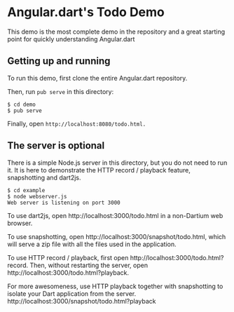 Angular.dart's Todo Demo
========================

This demo is the most complete demo in the repository and a great
starting point for quickly understanding Angular.dart

Getting up and running
----------------------

To run this demo, first clone the entire Angular.dart repository.

Then, run `pub serve` in this directory:

```
$ cd demo
$ pub serve
```

Finally, open `http://localhost:8080/todo.html.`

The server is optional
----------------------

There is a simple Node.js server in this directory, but you do
not need to run it.  It is here to demonstrate the HTTP record /
playback feature, snapshotting and dart2js.

```
$ cd example
$ node webserver.js
Web server is listening on port 3000
```

To use dart2js, open http://localhost:3000/todo.html in a non-Dartium web
browser.

To use snapshotting, open http://localhost:3000/snapshot/todo.html, which
will serve a zip file with all the files used in the application.

To use HTTP record / playback, first open http://localhost:3000/todo.html?record.
Then, without restarting the server, open http://localhost:3000/todo.html?playback.

For more awesomeness, use HTTP playback together with snapshotting to isolate your
Dart application from the server. http://localhost:3000/snapshot/todo.html?playback
